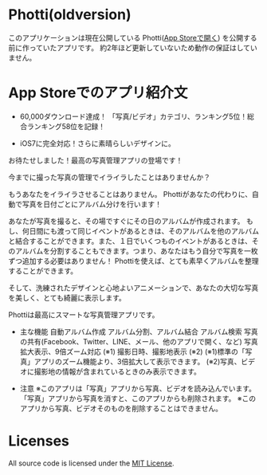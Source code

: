 # Photti(oldversion)

このアプリケーションは現在公開している Photti([App Storeで開く](https://itunes.apple.com/jp/app/photti/id892657316?mt=8)) を公開する前に作っていたアプリです。
約2年ほど更新していないため動作の保証はしていません。

# App Storeでのアプリ紹介文

- 60,000ダウンロード達成！ 「写真/ビデオ」カテゴリ、ランキング5位！総合ランキング58位を記録！
* iOS7に完全対応！さらに素晴らしいデザインに。


お待たせしました！最高の写真管理アプリの登場です！


今までに撮った写真の管理でイライラしたことはありませんか？


もうあなたをイライラさせることはありません。
Phottiがあなたの代わりに、自動で写真を日付ごとにアルバム分けを行います！

あなたが写真を撮ると、その場ですぐにその日のアルバムが作成されます。
もし、何日間にも渡って同じイベントがあるときは、そのアルバムを他のアルバムと結合することができます。また、１日でいくつものイベントがあるときは、そのアルバムを分割することもできます。つまり、あなたはもう自分で写真を一枚ずつ追加する必要はありません！
Phottiを使えば、とても素早くアルバムを整理することができます。

そして、洗練されたデザインと心地よいアニメーションで、あなたの大切な写真を美しく、とても綺麗に表示します。


Phottiは最高にスマートな写真管理アプリです。
- 主な機能
自動アルバム作成
アルバム分割、アルバム結合
アルバム検索
写真の共有(Facebook、Twitter、LINE、メール、他のアプリで開く、など)
写真拡大表示、9倍ズーム対応 (※1)
撮影日時、撮影地表示 (※2)
(※1)標準の「写真」アプリのズーム機能より、3倍拡大して表示できます。
(※2)写真、ビデオに撮影地の情報が含まれているときのみ表示できます。


- 注意
※このアプリは「写真」アプリから写真、ビデオを読み込んでいます。「写真」アプリから写真を消すと、このアプリからも削除されます。
※このアプリから写真、ビデオそのものを削除することはできません。

# Licenses

All source code is licensed under the [MIT License](https://github.com/ifapmzadu6/Photti-oldversion/blob/master/LICENSE).
